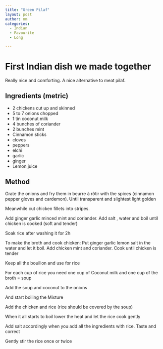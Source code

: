 ```yaml
---
title: "Green Pilaf"
layout: post
author: nm
categories:
  - Indian
  - Favourite
  - Long

---
```

# First Indian dish we made together 

Really nice and comforting. A nice alternative to meat pilaf. 

## Ingredients (metric)

- 2 chickens cut up and skinned
- 5 to 7 onions chopped
- 1 tin coconut milk
- 4 bunches of coriander
- 2 bunches mint
- Cinnamon sticks
- cloves
- peppers 
- elchi 
- garlic
- ginger
- Lemon juice


## Method

Grate the onions and fry them in beurre à rôtir with the spices (cinnamon pepper gloves and cardemon). Until transparent and slightest light golden

Meanwhile cut chicken fillets into stripes. 

Add ginger garlic minced mint and coriander. Add salt , water and boil until chicken is cooked (soft and tender)

Soak rice after washing it for 2h

To make the broth and cook chicken: Put ginger garlic lemon salt in the water and let it boil. Add chicken mint and coriander. Cook until chicken is tender 

Keep all the bouillon and use for rice

For each cup of rice you need one cup of Coconut milk and one cup of the broth = soup

Add the soup and coconut to the onions

And start boiling the Mixture

Add the chicken and rice (rice should be covered by the soup)

When it all starts to boil lower the heat and let the rice cook gently

Add salt accordingly when you add all the ingredients with rice. Taste and correct

Gently stir the rice once or twice



